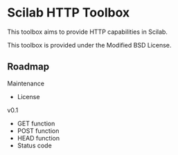 Scilab HTTP Toolbox
===================

This toolbox aims to provide HTTP capabilities in Scilab. 

This toolbox is provided under the Modified BSD License. 

Roadmap
-------

Maintenance 

- License

v0.1

- GET function
- POST function
- HEAD function
- Status code
